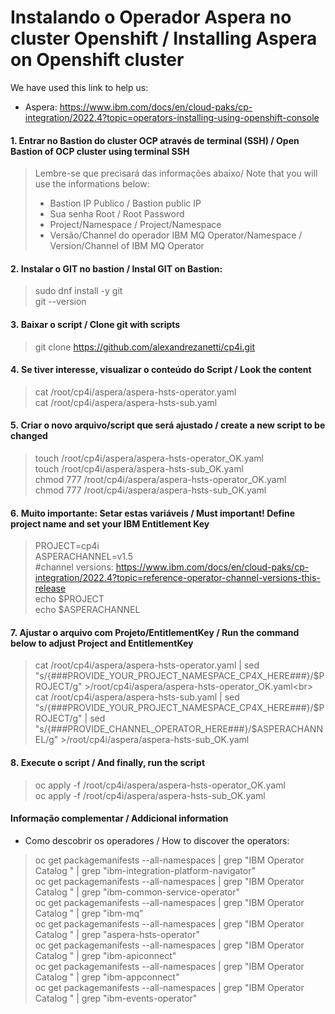 # Instalando o Operador Aspera no cluster Openshift / Installing Aspera on Openshift cluster

We have used this link to help us: 
- Aspera: https://www.ibm.com/docs/en/cloud-paks/cp-integration/2022.4?topic=operators-installing-using-openshift-console

#### 1. Entrar no Bastion do cluster OCP através de terminal (SSH) / Open Bastion of OCP cluster using terminal SSH
> Lembre-se que precisará das informações abaixo/ Note that you will use the informations below:<br>
> - Bastion IP Publico / Bastion public IP<br>
> - Sua senha Root / Root Password<br>
> - Project/Namespace / Project/Namespace<br>
> - Versão/Channel do operador IBM MQ Operator/Namespace / Version/Channel of IBM MQ Operator

#### 2. Instalar o GIT no bastion / Instal GIT on Bastion:
> sudo dnf install -y git<br>
> git --version

#### 3. Baixar o script / Clone git with scripts
> git clone https://github.com/alexandrezanetti/cp4i.git

#### 4. Se tiver interesse, visualizar o conteúdo do Script / Look the content
> cat /root/cp4i/aspera/aspera-hsts-operator.yaml<br>
> cat /root/cp4i/aspera/aspera-hsts-sub.yaml

#### 5. Criar o novo arquivo/script que será ajustado / create a new script to be changed
> touch /root/cp4i/aspera/aspera-hsts-operator_OK.yaml<br>
> touch /root/cp4i/aspera/aspera-hsts-sub_OK.yaml<br>
> chmod 777 /root/cp4i/aspera/aspera-hsts-operator_OK.yaml<br>
> chmod 777 /root/cp4i/aspera/aspera-hsts-sub_OK.yaml

#### 6. Muito importante: Setar estas variáveis / Must important! Define project name and set your IBM Entitlement Key
> PROJECT=cp4i<br>
> ASPERACHANNEL=v1.5<br>
> #channel versions: https://www.ibm.com/docs/en/cloud-paks/cp-integration/2022.4?topic=reference-operator-channel-versions-this-release<br>
> echo $PROJECT<br>
> echo $ASPERACHANNEL

#### 7. Ajustar o arquivo com Projeto/EntitlementKey / Run the command below to adjust Project and EntitlementKey
> cat /root/cp4i/aspera/aspera-hsts-operator.yaml | sed "s/{###PROVIDE_YOUR_PROJECT_NAMESPACE_CP4X_HERE###}/$PROJECT/g" >/root/cp4i/aspera/aspera-hsts-operator_OK.yaml<br>
> cat /root/cp4i/aspera/aspera-hsts-sub.yaml | sed "s/{###PROVIDE_YOUR_PROJECT_NAMESPACE_CP4X_HERE###}/$PROJECT/g" | sed "s/{###PROVIDE_CHANNEL_OPERATOR_HERE###}/$ASPERACHANNEL/g" >/root/cp4i/aspera/aspera-hsts-sub_OK.yaml

#### 8. Execute o script / And finally, run the script
> oc apply -f /root/cp4i/aspera/aspera-hsts-operator_OK.yaml<br>
> oc apply -f /root/cp4i/aspera/aspera-hsts-sub_OK.yaml

#### Informação complementar / Addicional information
- Como descobrir os operadores / How to discover the operators:
> oc get packagemanifests --all-namespaces | grep "IBM Operator Catalog " | grep "ibm-integration-platform-navigator"<br>
> oc get packagemanifests --all-namespaces | grep "IBM Operator Catalog " | grep "ibm-common-service-operator"<br>
> oc get packagemanifests --all-namespaces | grep "IBM Operator Catalog " | grep "ibm-mq"<br>
> oc get packagemanifests --all-namespaces | grep "IBM Operator Catalog " | grep "aspera-hsts-operator"<br>
> oc get packagemanifests --all-namespaces | grep "IBM Operator Catalog " | grep "ibm-apiconnect"<br>
> oc get packagemanifests --all-namespaces | grep "IBM Operator Catalog " | grep "ibm-appconnect"<br>
> oc get packagemanifests --all-namespaces | grep "IBM Operator Catalog " | grep "ibm-events-operator"

